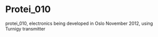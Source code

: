 Protei_010
==========

protei_010, electronics being developed in Oslo November 2012, using Turnigy transmitter